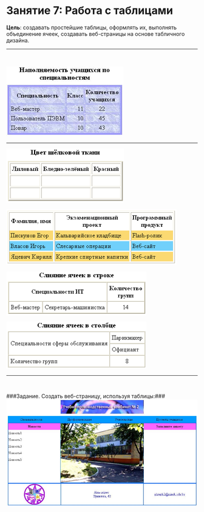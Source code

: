 # Занятие 7: Работа с таблицами

**Цель**: создавать простейшие таблицы, оформлять их, выполнять объединение ячеек, создавать веб-страницы на основе табличного дизайна.<hr><br>


![Простейшие таблицы](1.jpg)<hr>
                    
![Вставка изображений](2.png)

![Отображение рамок](3.png)
                         
![Слияние ячеек в строке](4.png)

![Слияние ячеек в столбце](5.png)<hr> 
<br>

###Задание. Создать веб-страницу, используя таблицы:###
![Задание. Создать веб-страницу, используя таблицы:](6.jpg)
